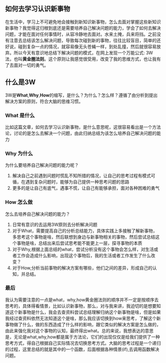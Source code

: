## 如何去学习认识新事物
在生活中，学习上不可避免地会接触到新知识新事物，怎么去面对掌握这些新知识新事物？我觉得这归根到底还是需要培养自己解决问题的能力，学会了如何去解决问题，才能在面对任何事情时，从容冷静地去面对。水来土掩，兵来将挡。之前没有注意去总结该怎么解决问题，导致每次碰到新的事物，往往比较盲目，简单的还好说，碰到复杂一点的情况，就容易像无头苍蝇一样，到处乱撞，然后就很容易放弃。所以今天有意识地总结下解决问题的模式，在网上发现一个万能公式: 3W法，也叫**黄金圈法则**。这个原则让我感觉很受用，改变了我的思维方式，也让我有了去面对一切的勇气。


## 什么是3W
3W是**What**,**Why**,**How**的缩写，是什么？为什么？怎么样？遵循了由分析到提出解决方案的原则，符合大脑的思维习惯。

### What 是什么
比如这篇文章，如何去学习认识新事物，是什么意思呢，这很容易看出是一个方法论，讨论的是怎么去解决一个问题，由此归纳总结为该怎么培养自己解决问题的能力

### Why 为什么
为什么要培养自己解决问题的能力呢？
1. 解决自己之前遇到问题时慌乱不知所措的情况，让自己的思考过程有模式可循，在遇到复杂问题时，能够为自己提供一种思考问题的思路
2. 更多的是让自己有底气，遇事不慌，让自己有能够承担，面对各种困难的勇气

### How 怎么做
怎么去培养自己解决问题的能力？
1. 日常有意识的去运用3W原则去分析解决问题
2. 对于What，需要提高自己的分析总结能力，具体实践上多接触了解新事物，多思考这个事物是啥，然后联想到身边与新事物相关的事物，然后尝试总结这个事物是啥，总结出来后尝试思考能不能更上一层，探寻事物的本质
3. 对于Why,根据上面总结的what，尝试分析没有这个事物会怎么样，对生活或者工作会造成什么影响，出现这个事物后，我的生活或者工作发生了什么改变？
4. 对于How,分析当前事物的解决方案有哪些，他们之间的差异，形成自己的认知，并总结。

### 最后
我认为需要注意的一点是what，why,how黄金圈法则的顺序并不一定是按顺序去思考的，具体得看情景，比如认识新事物，那么，对与我来讲，我迫切的是想要知道这个新事物是什么，我会去查资料尝试总结理解归纳这个新事物是啥，但是如果我经过查资料依然无法知道这个是啥，那么我应该切换到how来思考，了解这个新事物做了什么，做的东西造成了什么样的影响，跟它类似的解决方案是怎么做的，由此来强化我对这个事物的认知，最终得出what。总的来说，我想表达的意思是，无论是what,why,how都是属于方法论，它们的出现仅仅是给我们提供了一种思考方式，得自己根据自己实际情况去切换思考方式。大脑的思考过程是一个递归的过程，这里总结的就是其中的一个函数，后面根据各种情景(if),去调用函数解决问题。


